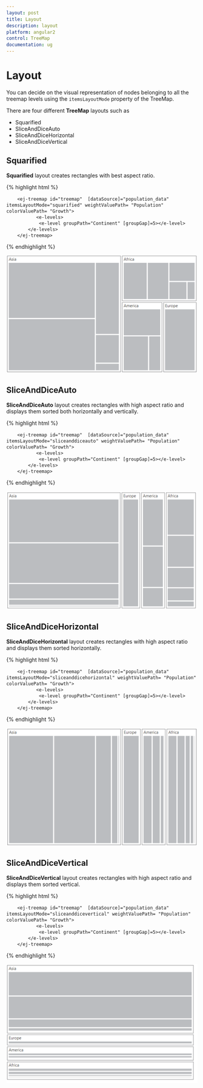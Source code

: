 ```yaml
---
layout: post
title: Layout
description: layout
platform: angular2
control: TreeMap
documentation: ug
---
```


# Layout

You can decide on the visual representation of nodes belonging to all the treemap levels using the `itemsLayoutMode` property of the TreeMap.

There are four different **TreeMap** layouts such as

* Squarified
* SliceAndDiceAuto
* SliceAndDiceHorizontal
* SliceAndDiceVertical

## Squarified

**Squarified** layout creates rectangles with best aspect ratio.

{% highlight html %}

        <ej-treemap id="treemap"  [dataSource]="population_data" itemsLayoutMode="squarified" weightValuePath= "Population"  colorValuePath= "Growth">
               <e-levels>
                <e-level groupPath="Continent" [groupGap]=5></e-level>
            </e-levels>
        </ej-treemap>

{% endhighlight %}



![](Layout_images/Layout_img1.png)

## SliceAndDiceAuto

**SliceAndDiceAuto** layout creates rectangles with high aspect ratio and displays them sorted both horizontally and vertically.

{% highlight html %}

        <ej-treemap id="treemap"  [dataSource]="population_data" itemsLayoutMode="sliceanddiceauto" weightValuePath= "Population"  colorValuePath= "Growth">
               <e-levels>
                <e-level groupPath="Continent" [groupGap]=5></e-level>
            </e-levels>
        </ej-treemap>

{% endhighlight %}



![](Layout_images/Layout_img2.png)

## SliceAndDiceHorizontal

**SliceAndDiceHorizontal** layout creates rectangles with high aspect ratio and displays them sorted horizontally.

{% highlight html %}

        <ej-treemap id="treemap"  [dataSource]="population_data" itemsLayoutMode="sliceanddicehorizontal" weightValuePath= "Population"  colorValuePath= "Growth">
               <e-levels>
                <e-level groupPath="Continent" [groupGap]=5></e-level>
            </e-levels>
        </ej-treemap>

{% endhighlight %}



![](Layout_images/Layout_img3.png)

## SliceAndDiceVertical

**SliceAndDiceVertical** layout creates rectangles with high aspect ratio and displays them sorted vertical.

{% highlight html %}

        <ej-treemap id="treemap"  [dataSource]="population_data" itemsLayoutMode="sliceanddicevertical" weightValuePath= "Population"  colorValuePath= "Growth">
               <e-levels>
                <e-level groupPath="Continent" [groupGap]=5></e-level>
            </e-levels>
        </ej-treemap>

{% endhighlight %}



![](Layout_images/Layout_img4.png)

